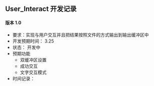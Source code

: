 ## User_Interact 开发记录

#### 版本 1.0

- 要求：实现与用户交互并且把结果按照文件的方式输出到输出缓冲区中
- 开发预期时间： 3.25
- 状态： 开发中
- 预期功能
  - 双缓冲区设置
  - 成功交互
  - 文字交互模式
- 时间记录：
